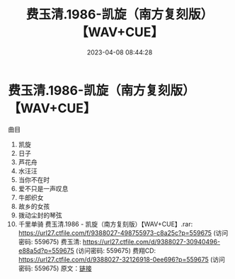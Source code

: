 ﻿---
title: 费玉清.1986-凯旋（南方复刻版）【WAV+CUE】
date: 2023-04-08 08:44:28
categories: WAV车载音乐、镜像
tags: 华语中文
---
# 费玉清.1986-凯旋（南方复刻版）【WAV+CUE】

曲目
01. 凯旋
02. 日子
03. 芦花舟
04. 水汪汪
05. 当你不在时
06. 爱不只是一声叹息
07. 牛郎织女
08. 故乡的女孩
09. 拨动尘封的琴弦
10. 千里单骑
费玉清.1986 - 凯旋（南方复刻版）【WAV+CUE】.rar: https://url27.ctfile.com/f/9388027-498755973-c8a25c?p=559675
(访问密码: 559675)
费玉清: https://url27.ctfile.com/d/9388027-30940496-e88a5d?p=559675
(访问密码: 559675)
费翔CD: https://url27.ctfile.com/d/9388027-32126918-0ee696?p=559675
(访问密码: 559675)
原文：[链接](https://blog.sina.com.cn/s/blog_1647c7e76010311cj.html)